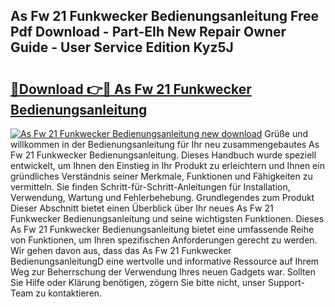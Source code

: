 ## As Fw 21 Funkwecker Bedienungsanleitung Free Pdf Download - Part-EIh New Repair Owner Guide - User Service Edition Kyz5J

# <h2><a href="http://df5hwmi.blite.top/?on=As+Fw+21+Funkwecker+Bedienungsanleitung">🔗Download 👉🔴 As Fw 21 Funkwecker Bedienungsanleitung</a></h2>

[![As Fw 21 Funkwecker Bedienungsanleitung new download](https://i.imgur.com/lujVjoI.png)](http://df5hwmi.blite.top/?on=As+Fw+21+Funkwecker+Bedienungsanleitung)
Grüße und willkommen in der Bedienungsanleitung für Ihr neu zusammengebautes As Fw 21 Funkwecker Bedienungsanleitung. Dieses Handbuch wurde speziell entwickelt, um Ihnen den Einstieg in Ihr Produkt zu erleichtern und Ihnen ein gründliches Verständnis seiner Merkmale, Funktionen und Fähigkeiten zu vermitteln. Sie finden Schritt-für-Schritt-Anleitungen für Installation, Verwendung, Wartung und Fehlerbehebung. Grundlegendes zum Produkt Dieser Abschnitt bietet einen Überblick über Ihr neues As Fw 21 Funkwecker Bedienungsanleitung und seine wichtigsten Funktionen. Dieses As Fw 21 Funkwecker Bedienungsanleitung bietet eine umfassende Reihe von Funktionen, um Ihren spezifischen Anforderungen gerecht zu werden. Wir gehen davon aus, dass das As Fw 21 Funkwecker BedienungsanleitungD eine wertvolle und informative Ressource auf Ihrem Weg zur Beherrschung der Verwendung Ihres neuen Gadgets war. Sollten Sie Hilfe oder Klärung benötigen, zögern Sie bitte nicht, unser Support-Team zu kontaktieren.
